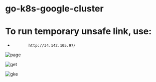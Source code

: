 # go-k8s-google-cluster

# To run temporary unsafe link, use:
-            http://34.142.105.97/


![page](https://github.com/osag1e/go-k8s-google-cluster/blob/main/images/page.png)

![get](https://github.com/osag1e/go-k8s-google-cluster/blob/main/images/get.png)

![gke](https://github.com/osag1e/go-k8s-google-cluster/blob/main/images/gke.png)
